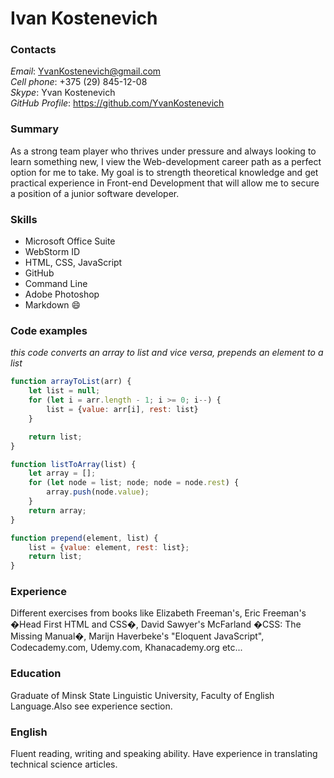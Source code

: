 # **Ivan Kostenevich**


### Contacts  

_Email_: YvanKostenevich@gmail.com  
_Cell phone_: +375 (29) 845-12-08  
_Skype_: Yvan Kostenevich  
_GitHub Profile_: https://github.com/YvanKostenevich  

### Summary  

As a strong team player who thrives under pressure
and always  looking to learn something new, I view
the Web-development career path as a perfect option
for me to take.
My goal is to strength theoretical knowledge
and get practical experience in Front-end
Development that will allow me to secure
a position of a junior software developer.


### Skills  


* Microsoft Office Suite 
* WebStorm ID
* HTML, CSS, JavaScript
* GitHub
* Command Line
* Adobe Photoshop
* Markdown :smile:


### Code examples


*this code converts    an array to list and vice versa,
prepends an element to a list*



```javascript
function arrayToList(arr) {
    let list = null;
    for (let i = arr.length - 1; i >= 0; i--) {
        list = {value: arr[i], rest: list}
    }

    return list;
}

function listToArray(list) {
    let array = [];
    for (let node = list; node; node = node.rest) {
        array.push(node.value);
    }
    return array;
}

function prepend(element, list) {
    list = {value: element, rest: list};
    return list;
}
```

### Experience  

Different exercises from books like Elizabeth
Freeman's, Eric Freeman's �Head First HTML and CSS�,
David Sawyer's McFarland �CSS: The Missing Manual�,
Marijn Haverbeke's "Eloquent JavaScript", Codecademy.com,
Udemy.com, Khanacademy.org etc...


### Education  

Graduate of Minsk State Linguistic University,
Faculty of English Language.Also see experience section.

### English  

Fluent reading, writing and speaking ability. Have experience
in translating technical science articles.